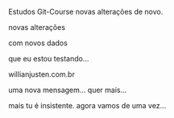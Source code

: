 Estudos Git-Course novas alterações de novo.

novas alterações

com novos dados

que eu estou testando...

willianjusten.com.br

uma nova mensagem... quer mais...

mais tu é insistente. agora vamos de uma vez...